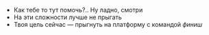 - Как тебе то тут помочь?.. Ну ладно, смотри
- На эти сложности лучше не прыгать
- Твоя цель сейчас — прыгнуть на платформу с командой *финиш*